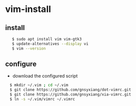 vim-install
===========

## install

```sh
   $ sudo apt install vim vim-gtk3
   $ update-alternatives --display vi
   $ vim --version
```

## configure

* download the configured script  

```sh
  $ mkdir ~/.vim ; cd ~/.vim
  $ git clone https://github.com/gnsyxiang/dot-vimrc.git
  $ git clone https://github.com/gnsyxiang/xia-vimrc.git
  $ ln -s ~/.vim/vimrc ~/.vimrc
```





